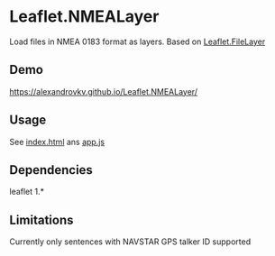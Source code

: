 # Leaflet.NMEALayer
Load files in NMEA 0183 format as layers.
Based on [Leaflet.FileLayer
](https://github.com/makinacorpus/Leaflet.FileLayer)
## Demo
<https://alexandrovkv.github.io/Leaflet.NMEALayer/>
## Usage
See [index.html](./index.html) ans [app.js](./app.js)
## Dependencies
leaflet 1.*
## Limitations
Currently only sentences with NAVSTAR GPS talker ID supported
